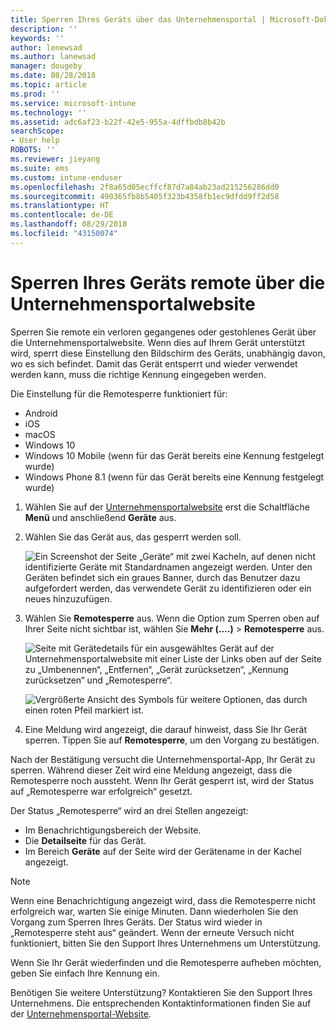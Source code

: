 ```yaml
---
title: Sperren Ihres Geräts über das Unternehmensportal | Microsoft-Dokumentation
description: ''
keywords: ''
author: lenewsad
ms.author: lanewsad
manager: dougeby
ms.date: 08/28/2018
ms.topic: article
ms.prod: ''
ms.service: microsoft-intune
ms.technology: ''
ms.assetid: adc6af23-b22f-42e5-955a-4dffbdb8b42b
searchScope:
- User help
ROBOTS: ''
ms.reviewer: jieyang
ms.suite: ems
ms.custom: intune-enduser
ms.openlocfilehash: 2f8a65d05ecffcf87d7a84ab23ad215256286dd0
ms.sourcegitcommit: 490365fb8b5405f323b4358fb1ec9dfdd9ff2d58
ms.translationtype: HT
ms.contentlocale: de-DE
ms.lasthandoff: 08/29/2018
ms.locfileid: "43150074"
---
```

# <a name="remotely-lock-your-device-from-the-company-portal-website"></a>Sperren Ihres Geräts remote über die Unternehmensportalwebsite

Sperren Sie remote ein verloren gegangenes oder gestohlenes Gerät über die Unternehmensportalwebsite. Wenn dies auf Ihrem Gerät unterstützt wird, sperrt diese Einstellung den Bildschirm des Geräts, unabhängig davon, wo es sich befindet. Damit das Gerät entsperrt und wieder verwendet werden kann, muss die richtige Kennung eingegeben werden.   

Die Einstellung für die Remotesperre funktioniert für:

* Android
* iOS
* macOS
* Windows 10
* Windows 10 Mobile (wenn für das Gerät bereits eine Kennung festgelegt wurde)
* Windows Phone 8.1 (wenn für das Gerät bereits eine Kennung festgelegt wurde)  

1. Wählen Sie auf der [Unternehmensportalwebsite](https://portal.manage.microsoft.com) erst die Schaltfläche __Menü__ und anschließend __Geräte__ aus.  

2. Wählen Sie das Gerät aus, das gesperrt werden soll.  

    ![Ein Screenshot der Seite „Geräte“ mit zwei Kacheln, auf denen nicht identifizierte Geräte mit Standardnamen angezeigt werden. Unter den Geräten befindet sich ein graues Banner, durch das Benutzer dazu aufgefordert werden, das verwendete Gerät zu identifizieren oder ein neues hinzuzufügen.](./media/rename-reset-device-step2-1808.png) 

3. Wählen Sie **Remotesperre** aus. Wenn die Option zum Sperren oben auf Ihrer Seite nicht sichtbar ist, wählen Sie **Mehr (....)** > **Remotesperre** aus.  

   ![Seite mit Gerätedetails für ein ausgewähltes Gerät auf der Unternehmensportalwebsite mit einer Liste der Links oben auf der Seite zu „Umbenennen“, „Entfernen“, „Gerät zurücksetzen“, „Kennung zurücksetzen“ und „Remotesperre“. ](./media/rename-reset-device-1808.png) 

    ![Vergrößerte Ansicht des Symbols für weitere Optionen, das durch einen roten Pfeil markiert ist.](./media/rename-reset-device-step3-more-1808.png)    

4. Eine Meldung wird angezeigt, die darauf hinweist, dass Sie Ihr Gerät sperren. Tippen Sie auf **Remotesperre**, um den Vorgang zu bestätigen.

Nach der Bestätigung versucht die Unternehmensportal-App, Ihr Gerät zu sperren. Während dieser Zeit wird eine Meldung angezeigt, dass die Remotesperre noch aussteht. Wenn Ihr Gerät gesperrt ist, wird der Status auf „Remotesperre war erfolgreich“ gesetzt.  

Der Status „Remotesperre“ wird an drei Stellen angezeigt:

   * Im Benachrichtigungsbereich der Website.
   * Die **Detailseite** für das Gerät.
   * Im Bereich **Geräte** auf der Seite wird der Gerätename in der Kachel angezeigt.  

> [!Note]
> Wenn eine Benachrichtigung angezeigt wird, dass die Remotesperre nicht erfolgreich war, warten Sie einige Minuten. Dann wiederholen Sie den Vorgang zum Sperren Ihres Geräts. Der Status wird wieder in „Remotesperre steht aus“ geändert. Wenn der erneute Versuch nicht funktioniert, bitten Sie den Support Ihres Unternehmens um Unterstützung.

Wenn Sie Ihr Gerät wiederfinden und die Remotesperre aufheben möchten, geben Sie einfach Ihre Kennung ein.  

Benötigen Sie weitere Unterstützung? Kontaktieren Sie den Support Ihres Unternehmens. Die entsprechenden Kontaktinformationen finden Sie auf der [Unternehmensportal-Website](https://go.microsoft.com/fwlink/?linkid=2010980).
